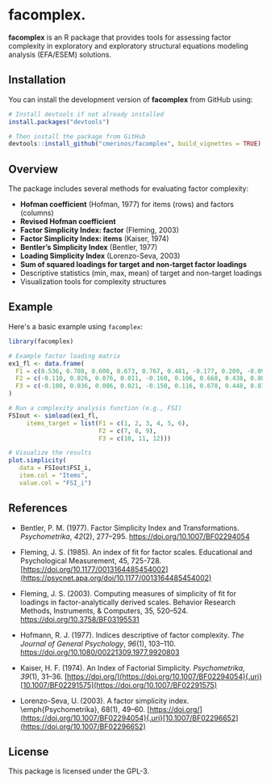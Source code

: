 # facomplex.

**facomplex** is an R package that provides tools for assessing factor complexity in exploratory and exploratory structural equations modeling analysis (EFA/ESEM) solutions.

<!-- badges: start -->

<!-- badges: end -->

## Installation

You can install the development version of **facomplex** from GitHub using:

``` r
# Install devtools if not already installed
install.packages("devtools")

# Then install the package from GitHub
devtools::install_github("cmerinos/facomplex", build_vignettes = TRUE)
```

## Overview

The package includes several methods for evaluating factor complexity:

-   **Hofman coefficient** (Hofman, 1977) for items (rows) and factors (columns)
-   **Revised Hofman coefficient**
-   **Factor Simplicity Index: factor** (Fleming, 2003)
-   **Factor Simplicity Index: items** (Kaiser, 1974)
-   **Bentler’s Simplicity Index** (Bentler, 1977)
-   **Loading Simplicity Index** (Lorenzo-Seva, 2003)
-   **Sum of squared loadings for target and non-target factor loadings**
-   Descriptive statistics (min, max, mean) of target and non-target loadings
-   Visualization tools for complexity structures

## Example

Here's a basic example using `facomplex`:

``` r
library(facomplex)

# Example factor loading matrix
ex1_fl <- data.frame(
  F1 = c(0.536, 0.708, 0.600, 0.673, 0.767, 0.481, -0.177, 0.209, -0.097, -0.115, 0.047, 0.024),
  F2 = c(-0.110, 0.026, 0.076, 0.011, -0.160, 0.106, 0.668, 0.438, 0.809, 0.167, 0.128, 0.041),
  F3 = c(-0.100, 0.036, 0.086, 0.021, -0.150, 0.116, 0.678, 0.448, 0.819, 0.577, 0.738, 0.751)
)

# Run a complexity analysis function (e.g., FSI)
FSIout <- simload(ex1_fl,  
     items_target = list(F1 = c(1, 2, 3, 4, 5, 6),
                         F2 = c(7, 8, 9),
                         F3 = c(10, 11, 12)))

# Visualize the results
plot.simplicity(
   data = FSIout$FSI_i,
   item.col = "Items",
   value.col = "FSI_i")
```

## References

-   Bentler, P. M. (1977). Factor Simplicity Index and Transformations. *Psychometrika*, *42*(2), 277–295. <https://doi.org/10.1007/BF02294054>

-   Fleming, J. S. (1985). An index of fit for factor scales. Educational and Psychological Measurement, 45, 725-728. [https://doi.org/10.1177/0013164485454002](https://psycnet.apa.org/doi/10.1177/0013164485454002)

-   Fleming, J. S. (2003). Computing measures of simplicity of fit for loadings in factor-analytically derived scales. Behavior Research Methods, Instruments, & Computers, 35, 520–524. <https://doi.org/10.3758/BF03195531>

-   Hofmann, R. J. (1977). Indices descriptive of factor complexity. *The Journal of General Psychology*, *96*(1), 103–110. <https://doi.org/10.1080/00221309.1977.9920803>

-   Kaiser, H. F. (1974). An Index of Factorial Simplicity. *Psychometrika*, *39*(1), 31–36. [https://doi.org/](https://doi.org/10.1007/BF02294054){.uri}[10.1007/BF02291575](https://doi.org/10.1007/BF02291575)

-   Lorenzo-Seva, U. (2003). A factor simplicity index. \emph{Psychometrika}, 68(1), 49–60. [https://doi.org/](https://doi.org/10.1007/BF02294054){.uri}[10.1007/BF02296652](https://doi.org/10.1007/BF02296652)

## License

This package is licensed under the GPL-3.
